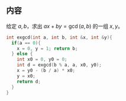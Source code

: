 ## 内容

给定 $a, b$，求出 $ax+by=\gcd(a, b)$ 的一组 $x, y$。

```cpp
int exgcd(int a, int b, int &x, int &y){
  if(a == 0){
    x = 0, y = 1; return b;
  } else {
    int x0 = 0, y0 = 0;
    int d = exgcd(b % a, a, x0, y0);
    x = y0 - (b / a) * x0;
    y = x0;
    return d;
  }
}

```
